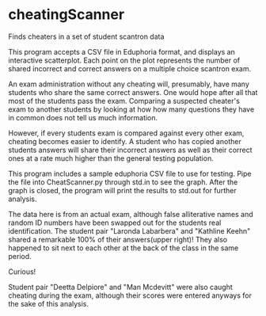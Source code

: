 # cheatingScanner
Finds cheaters in a set of student scantron data

This program accepts a CSV file in Eduphoria format, and displays
an interactive scatterplot. Each point on the plot represents the 
number of shared incorrect and correct answers on a multiple choice
scantron exam. 

An exam administration without any cheating will, presumably, have 
many students who share the same correct answers. One would hope 
after all that most of the students pass the exam. Comparing a
suspected cheater's exam to another students by looking at how 
how many questions they have in common does not tell us much information.

However, if every students exam is compared against every other exam,
cheating becomes easier to identify. A student who has copied another 
students answers will share their incorrect answers as well as their
correct ones at a rate much higher than the general testing population.

This program includes a sample eduphoria CSV file to use for testing.
Pipe the file into CheatScanner.py through std.in to see the graph.
After the graph is closed, the program will print the results to std.out
for further analysis.

The data here is from an actual exam, although false alliterative names
and random ID numbers have been swapped out for the students real 
identification. The student pair "Laronda Labarbera" and "Kathline Keehn"
shared a remarkable 100% of their answers(upper right)! They also happened
to sit next to each other at the back of the class in the same period. 

Curious!

Student pair "Deetta Delpiore" and "Man Mcdevitt" were also caught cheating
during the exam, although their scores were entered anyways for the sake of
this analysis.

